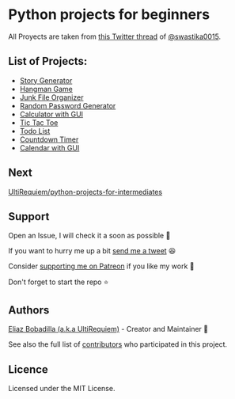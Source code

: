 # Python projects for beginners

All Proyects are taken from
[this Twitter thread](https://twitter.com/swastika0015/status/1402602394253348870)
of [@swastika0015](https://twitter.com/swastika0015).

## List of Projects:

- [Story Generator](./story-generator/)
- [Hangman Game](./hangman-game/)
- [Junk File Organizer](./junk-file-organizer/)
- [Random Password Generator](./random-password-generator/)
- [Calculator with GUI](./calculator-gui/)
- [Tic Tac Toe](./tic-tac-toe/)
- [Todo List](./todo-list/)
- [Countdown Timer](./countdown-timer/)
- [Calendar with GUI](./calendar-gui)

## Next

[UltiRequiem/python-projects-for-intermediates](https://github.com/UltiRequiem/python-projects-for-intermediates)

## Support

Open an Issue, I will check it a soon as possible 👀

If you want to hurry me up a bit
[send me a tweet](https://twitter.com/intent/tweet?text=%40UltiRequiem%20) 😆

Consider [supporting me on Patreon](https://patreon.com/UltiRequiem) if you like
my work 🚀

Don't forget to start the repo ⭐

## Authors

[Eliaz Bobadilla (a.k.a UltiRequiem)](https://ultirequiem.com) - Creator and
Maintainer 💪

See also the full list of
[contributors](https://github.com/UltiRequiem/python-beginners-projects/contributors)
who participated in this project.

## Licence

Licensed under the MIT License.
